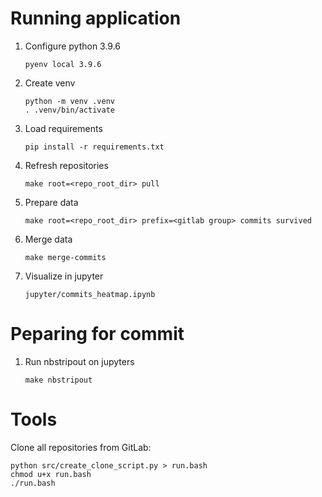 # Running application

1. Configure python 3.9.6

   ```pyenv local 3.9.6```

2. Create venv

   ```
   python -m venv .venv
   . .venv/bin/activate
   ```

3. Load requirements

   ```pip install -r requirements.txt```

4. Refresh repositories

   ```make root=<repo_root_dir> pull``` 

5. Prepare data

   ```make root=<repo_root_dir> prefix=<gitlab group> commits survived```

6. Merge data

   ```make merge-commits```

7. Visualize in jupyter

   ```jupyter/commits_heatmap.ipynb```

# Peparing for commit

1. Run nbstripout on jupyters

   ```make nbstripout```

# Tools

Clone all repositories from GitLab:

```
python src/create_clone_script.py > run.bash
chmod u+x run.bash
./run.bash
```

